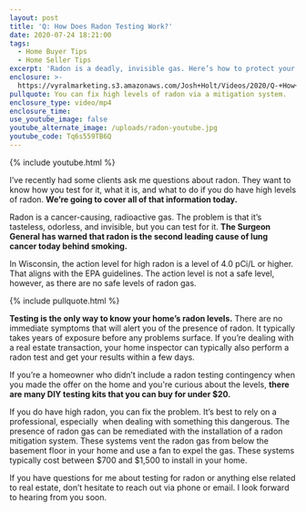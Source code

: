 ```yaml
---
layout: post
title: 'Q: How Does Radon Testing Work?'
date: 2020-07-24 18:21:00
tags:
  - Home Buyer Tips
  - Home Seller Tips
excerpt: 'Radon is a deadly, invisible gas. Here’s how to protect your home from it.'
enclosure: >-
  https://vyralmarketing.s3.amazonaws.com/Josh+Holt/Videos/2020/Q-+How+Does+Radon+Testing+Work_.mp4
pullquote: You can fix high levels of radon via a mitigation system.
enclosure_type: video/mp4
enclosure_time:
use_youtube_image: false
youtube_alternate_image: /uploads/radon-youtube.jpg
youtube_code: Tq6s559TB6Q
---
```


{% include youtube.html %}

I’ve recently had some clients ask me questions about radon. They want to know how you test for it, what it is, and what to do if you do have high levels of radon. **We’re going to cover all of that information today.**

Radon is a cancer-causing, radioactive gas. The problem is that it’s tasteless, odorless, and invisible, but you can test for it. **The Surgeon General has warned that radon is the second leading cause of lung cancer today behind smoking.&nbsp;**

In Wisconsin, the action level for high radon is a level of 4.0 pCi/L or higher. That aligns with the EPA guidelines. The action level is not a safe level, however, as there are no safe levels of radon gas.&nbsp;

{% include pullquote.html %}

**Testing is the only way to know your home’s radon levels.** There are no immediate symptoms that will alert you of the presence of radon. It typically takes years of exposure before any problems surface. If you’re dealing with a real estate transaction, your home inspector can typically also perform a radon test and get your results within a few days.

If you’re a homeowner who didn’t include a radon testing contingency when you made the offer on the home and you're curious about the levels, **there are many DIY testing kits that you can buy for under $20.&nbsp;**

If you do have high radon, you can fix the problem. It’s best to rely on a professional, especially&nbsp; when dealing with something this dangerous. The presence of radon gas can be remediated with the installation of a radon mitigation system. These systems vent the radon gas from below the basement floor in your home and use a fan to expel the gas. These systems typically cost between $700 and $1,500 to install in your home.

If you have questions for me about testing for radon or anything else related to real estate, don’t hesitate to reach out via phone or email. I look forward to hearing from you soon.